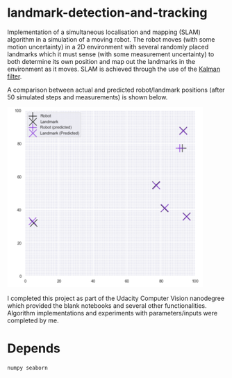 # landmark-detection-and-tracking

Implementation of a simultaneous localisation and mapping (SLAM) algorithm in a simulation of a moving robot. The robot moves (with some motion uncertainty) in a 2D environment with several randomly placed landmarks which it must sense (with some measurement uncertainty) to both determine its own position and map out the landmarks in the environment as it moves. SLAM is achieved through the use of the [Kalman filter](https://en.wikipedia.org/wiki/Kalman_filter).

A comparison between actual and predicted robot/landmark positions (after 50 simulated steps and measurements) is shown below.

<img src="https://github.com/callumcanavan/landmark-detection-and-tracking/blob/master/images/example.png" alt="drawing" width="450"/>

I completed this project as part of the Udacity Computer Vision nanodegree which provided the blank notebooks and several other functionalities. Algorithm implementations and experiments with parameters/inputs were completed by me.

# Depends
```
numpy seaborn
```
